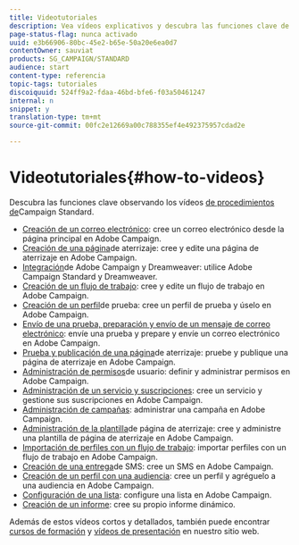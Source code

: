 ```yaml
---
title: Videotutoriales
description: Vea vídeos explicativos y descubra las funciones clave de Adobe Campaign.
page-status-flag: nunca activado
uuid: e3b66906-80bc-45e2-b65e-50a20e6ea0d7
contentOwner: sauviat
products: SG_CAMPAIGN/STANDARD
audience: start
content-type: referencia
topic-tags: tutoriales
discoiquuid: 524ff9a2-fdaa-46bd-bfe6-f03a50461247
internal: n
snippet: y
translation-type: tm+mt
source-git-commit: 00fc2e12669a00c788355ef4e492375957cdad2e

---
```



# Videotutoriales{#how-to-videos}

Descubra las funciones clave observando los vídeos [de procedimientos de](https://helpx.adobe.com/campaign/kt/acs/index/acs-videos.html)Campaign Standard.

* [Creación de un correo electrónico](https://helpx.adobe.com/campaign/kt/acs/using/acs-create-email-from-homepage-feature-video-use.html): cree un correo electrónico desde la página principal en Adobe Campaign.
* [Creación de una página](https://helpx.adobe.com/campaign/kt/acs/using/acs-create-edit-landing-page-feature-video-use.html)de aterrizaje: cree y edite una página de aterrizaje en Adobe Campaign.
* [Integración](https://docs.campaign.adobe.com/doc/standard/en/Videos/ACS_Dreamweaver.mp4)de Adobe Campaign y Dreamweaver: utilice Adobe Campaign Standard y Dreamweaver.
* [Creación de un flujo de trabajo](https://helpx.adobe.com/campaign/kt/acs/using/acs-create-workflow-feature-video-use.html): cree y edite un flujo de trabajo en Adobe Campaign.
* [Creación de un perfil](https://helpx.adobe.com/campaign/kt/acs/using/acs-test-profiles-feature-video-use.html)de prueba: cree un perfil de prueba y úselo en Adobe Campaign.
* [Envío de una prueba, preparación y envío de un mensaje de correo electrónico](https://helpx.adobe.com/campaign/kt/acs/using/acs-sending-test-preparing-sending-email-feature-video-use.html): envíe una prueba y prepare y envíe un correo electrónico en Adobe Campaign.
* [Prueba y publicación de una página](https://helpx.adobe.com/campaign/kt/acs/using/acs-create-edit-landing-page-feature-video-use.html)de aterrizaje: pruebe y publique una página de aterrizaje en Adobe Campaign.
* [Administración de permisos](https://helpx.adobe.com/campaign/kt/acs/using/acs-user-access-rights-feature-video-use.html)de usuario: definir y administrar permisos en Adobe Campaign.
* [Administración de un servicio y suscripciones](https://helpx.adobe.com/campaign/kt/acs/using/acs-services-and-subscriptions-feature-video-use.html): cree un servicio y gestione sus suscripciones en Adobe Campaign.
* [Administración de campañas](https://helpx.adobe.com/campaign/kt/acs/using/acs-managing-campaigns-feature-video-use.html): administrar una campaña en Adobe Campaign.
* [Administración de la plantilla](https://docs.campaign.adobe.com/doc/standard/en/Videos/LP_template_configuration.mp4)de página de aterrizaje: cree y administre una plantilla de página de aterrizaje en Adobe Campaign.
* [Importación de perfiles con un flujo de trabajo](https://docs.campaign.adobe.com/doc/standard/en/Videos/importing_profiles.mp4): importar perfiles con un flujo de trabajo en Adobe Campaign.
* [Creación de una entrega](https://docs.campaign.adobe.com/doc/standard/en/Videos/creating_sms.mp4)de SMS: cree un SMS en Adobe Campaign.
* [Creación de un perfil con una audiencia](https://docs.campaign.adobe.com/doc/standard/en/Videos/creating_profile_using_audience.mp4): cree un perfil y agréguelo a una audiencia en Adobe Campaign.
* [Configuración de una lista](https://docs.campaign.adobe.com/doc/standard/en/Videos/configuring_list_ACS.mp4): configure una lista en Adobe Campaign.
* [Creación de un informe](https://helpx.adobe.com/campaign/kt/acs/using/acs-creating-a-dynamic-report-feature-video-use.html): cree su propio informe dinámico.

Además de estos vídeos cortos y detallados, también puede encontrar [cursos de formación](https://training.adobe.com/training/courses.html) y [vídeos de presentación](http://www.adobe.com/training/video.html) en nuestro sitio web.
